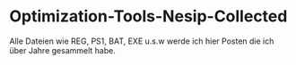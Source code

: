 # Optimization-Tools-Nesip-Collected
Alle Dateien wie REG, PS1, BAT, EXE u.s.w werde ich hier Posten die ich über Jahre gesammelt habe. 
